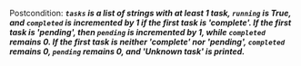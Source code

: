 Postcondition: ***`tasks` is a list of strings with at least 1 task, `running` is True, and `completed` is incremented by 1 if the first task is 'complete'. If the first task is 'pending', then `pending` is incremented by 1, while `completed` remains 0. If the first task is neither 'complete' nor 'pending', `completed` remains 0, `pending` remains 0, and 'Unknown task' is printed.***
